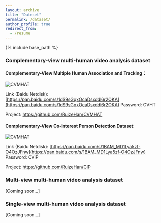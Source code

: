 ```yaml
---
layout: archive
title: "Dateset"
permalink: /dataset/
author_profile: true
redirect_from:
  - /resume
---
```


{% include base_path %}

### Complementary-view multi-human video analysis dataset

#### Complementary-View Multiple Human Association and Tracking：

![CVMHAT](http://ruizehan.github.io/images/cvmhat.png)

Link (Baidu Netdisk): [https://pan.baidu.com/s/1dS9sGqxOcaDsxddl6r2OKA](https://pan.baidu.com/s/1dS9sGqxOcaDsxddl6r2OKA) Password: CVHT

Project: https://github.com/RuizeHan/CVMHAT

#### Complementary-View Co-Interest Person Detection Dataset:

![CVMHAT](http://ruizehan.github.io/images/cip.jpg)

Link (Baidu Netdisk): [https://pan.baidu.com/s/1BAM_MD1Lya5zf-O4OzJFnw](https://pan.baidu.com/s/1BAM_MD1Lya5zf-O4OzJFnw) Password: CVIP

Project: https://github.com/RuizeHan/CIP

### Multi-view multi-human video analysis dataset

[Coming soon...]


### Single-view multi-human video analysis dataset

[Coming soon...]

